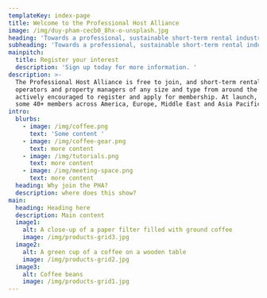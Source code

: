 ```yaml
---
templateKey: index-page
title: Welcome to the Professional Host Alliance
image: /img/duy-pham-cecb0_8hx-o-unsplash.jpg
heading: 'Towards a professional, sustainable short-term rental industry.'
subheading: 'Towards a professional, sustainable short-term rental industry.'
mainpitch:
  title: Register your interest
  description: 'Sign up today for more information. '
description: >-
  The Professional Host Alliance is free to join, and short-term rental
  operators and property managers of any size and type from around the world are
  actively encouraged to register and apply for membership. At launch, there are
  some 40+ members across America, Europe, Middle East and Asia Pacific.
intro:
  blurbs:
    - image: /img/coffee.png
      text: 'Some content '
    - image: /img/coffee-gear.png
      text: more content
    - image: /img/tutorials.png
      text: more content
    - image: /img/meeting-space.png
      text: more content
  heading: Why join the PHA?
  description: where does this show?
main:
  heading: Heading here
  description: Main content
  image1:
    alt: A close-up of a paper filter filled with ground coffee
    image: /img/products-grid3.jpg
  image2:
    alt: A green cup of a coffee on a wooden table
    image: /img/products-grid2.jpg
  image3:
    alt: Coffee beans
    image: /img/products-grid1.jpg
---
```


